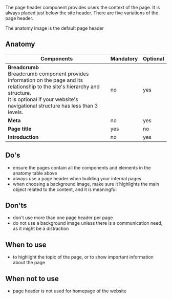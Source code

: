 The page header component provides users the context of the page. It is always placed just below the site header. There are five variations of the page header.

The anatomy image is the default page header

## Anatomy

| **Components**                                                                                                                                                                                                             | **Mandatory** | **Optional** |
| -------------------------------------------------------------------------------------------------------------------------------------------------------------------------------------------------------------------------- | ------------- | ------------ |
| **Breadcrumb**<br />Breadcrumb component provides information on the page and its relationship to the site's hierarchy and structure.<br />It is optional if your website's navigational structure has less than 3 levels. | no            | yes          |
| **Meta**                                                                                                                                                                                                                   | no            | yes          |
| **Page title**                                                                                                                                                                                                             | yes           | no           |
| **Introduction**                                                                                                                                                                                                           | no            | yes          |


## Do's

- ensure the pages contain all the components and elements in the anatomy table above
- always use a page header when building your internal pages
- when choosing a background image, make sure it highlights the main object related to the content, and it is meaningful

## Don'ts

- don't use more than one page header per page
- do not use a background image unless there is a communication need, as it might be a distraction

## When to use

- to highlight the topic of the page, or to show important information about the page

## When not to use

- page header is not used for homepage of the website
